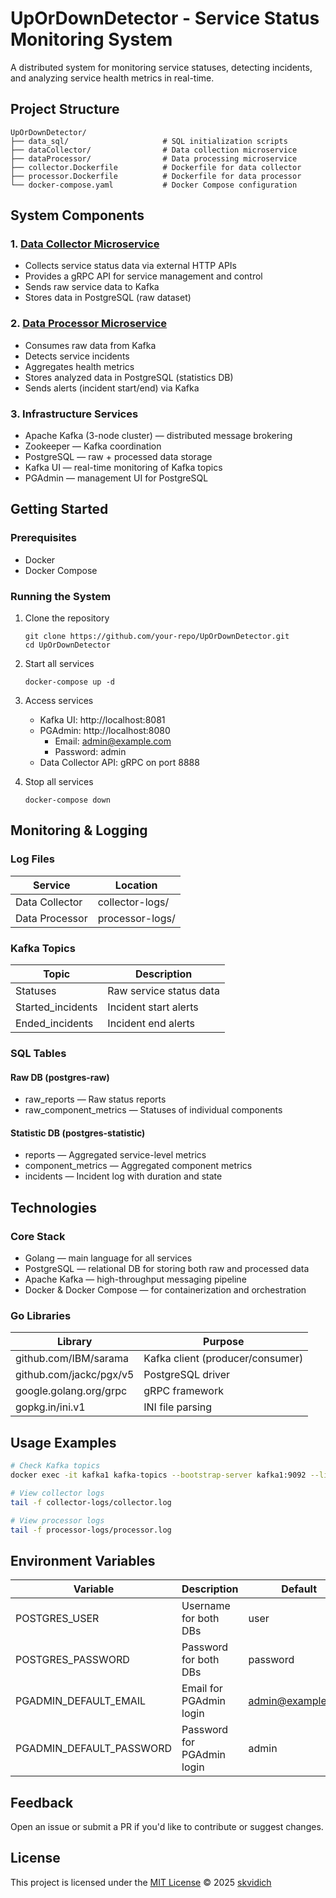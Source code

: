 # UpOrDownDetector - Service Status Monitoring System

A distributed system for monitoring service statuses, detecting incidents, and analyzing service health metrics in real-time.

## Project Structure

```
UpOrDownDetector/
├── data_sql/                     # SQL initialization scripts  
├── dataCollector/                # Data collection microservice  
├── dataProcessor/                # Data processing microservice  
├── collector.Dockerfile          # Dockerfile for data collector  
├── processor.Dockerfile          # Dockerfile for data processor  
└── docker-compose.yaml           # Docker Compose configuration  
```

## System Components

### 1. [Data Collector Microservice](./dataCollector)
- Collects service status data via external HTTP APIs
- Provides a gRPC API for service management and control
- Sends raw service data to Kafka
- Stores data in PostgreSQL (raw dataset)

### 2. [Data Processor Microservice](./dataProcessor)
- Consumes raw data from Kafka
- Detects service incidents
- Aggregates health metrics
- Stores analyzed data in PostgreSQL (statistics DB)
- Sends alerts (incident start/end) via Kafka

### 3. Infrastructure Services
- Apache Kafka (3-node cluster) — distributed message brokering
- Zookeeper — Kafka coordination
- PostgreSQL — raw + processed data storage
- Kafka UI — real-time monitoring of Kafka topics
- PGAdmin — management UI for PostgreSQL

## Getting Started

### Prerequisites
- Docker
- Docker Compose

### Running the System

1. Clone the repository
   ```shell
   git clone https://github.com/your-repo/UpOrDownDetector.git
   cd UpOrDownDetector
   ```

2. Start all services
   ```shell
   docker-compose up -d
   ```

3. Access services
   - Kafka UI: http://localhost:8081
   - PGAdmin: http://localhost:8080
     - Email: admin@example.com
     - Password: admin
   - Data Collector API: gRPC on port 8888

4. Stop all services
   ```shell
   docker-compose down
   ```

## Monitoring & Logging

### Log Files

| Service         | Location           |
|----------------|--------------------|
| Data Collector | collector-logs/    |
| Data Processor | processor-logs/    |

### Kafka Topics

| Topic              | Description                 |
|--------------------|-----------------------------|
| Statuses           | Raw service status data     |
| Started_incidents  | Incident start alerts       |
| Ended_incidents    | Incident end alerts         |

### SQL Tables

#### Raw DB (postgres-raw)
- raw_reports — Raw status reports
- raw_component_metrics — Statuses of individual components

#### Statistic DB (postgres-statistic)
- reports — Aggregated service-level metrics
- component_metrics — Aggregated component metrics
- incidents — Incident log with duration and state

## Technologies

### Core Stack
- Golang — main language for all services
- PostgreSQL — relational DB for storing both raw and processed data
- Apache Kafka — high-throughput messaging pipeline
- Docker & Docker Compose — for containerization and orchestration

### Go Libraries

| Library                    | Purpose                          |
|----------------------------|----------------------------------|
| github.com/IBM/sarama      | Kafka client (producer/consumer) |
| github.com/jackc/pgx/v5    | PostgreSQL driver                |
| google.golang.org/grpc     | gRPC framework                   |
| gopkg.in/ini.v1            | INI file parsing                 |

## Usage Examples

```bash
# Check Kafka topics
docker exec -it kafka1 kafka-topics --bootstrap-server kafka1:9092 --list

# View collector logs
tail -f collector-logs/collector.log

# View processor logs
tail -f processor-logs/processor.log
```

## Environment Variables

| Variable                   | Description                   | Default              |
|----------------------------|-------------------------------|----------------------|
| POSTGRES_USER              | Username for both DBs         | user                 |
| POSTGRES_PASSWORD          | Password for both DBs         | password             |
| PGADMIN_DEFAULT_EMAIL      | Email for PGAdmin login       | admin@example.com    |
| PGADMIN_DEFAULT_PASSWORD   | Password for PGAdmin login    | admin                |


## Feedback

Open an issue or submit a PR if you'd like to contribute or suggest changes.

## License

This project is licensed under the [MIT License](./LICENSE) © 2025 [skvidich](https://github.com/skvidich)

